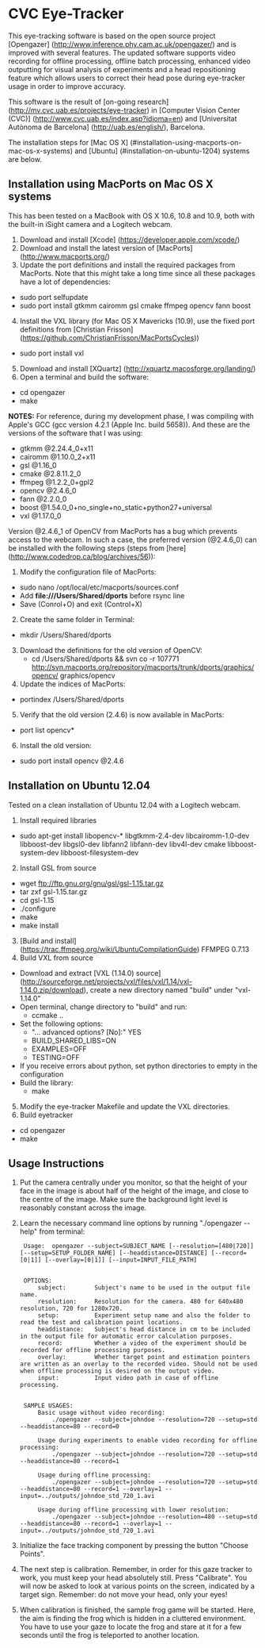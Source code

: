CVC Eye-Tracker
===========================
This eye-tracking software is based on the open source project [Opengazer] (http://www.inference.phy.cam.ac.uk/opengazer/)
and is improved with several features. The updated software supports video recording
for offline processing, offline batch processing, enhanced video outputting for visual
analysis of experiments and a head repositioning feature which allows users to correct
their head pose during eye-tracker usage in order to improve accuracy.

This software is the result of [on-going research] (http://mv.cvc.uab.es/projects/eye-tracker) in [Computer Vision Center (CVC)] (http://www.cvc.uab.es/index.asp?idioma=en) and 
[Universitat Autònoma de Barcelona] (http://uab.es/english/), Barcelona.

The installation steps for [Mac OS X] (#installation-using-macports-on-mac-os-x-systems) and [Ubuntu] (#installation-on-ubuntu-1204) systems are below.


Installation using MacPorts on Mac OS X systems
-----------------------------------------------
This has been tested on a MacBook with OS X 10.6, 10.8 and 10.9, both with the built-in 
iSight camera and a Logitech webcam.

1. Download and install [Xcode] (https://developer.apple.com/xcode/)
2. Download and install the latest version of [MacPorts] (http://www.macports.org/)
3. Update the port definitions and install the required packages from MacPorts. Note that this
might take a long time since all these packages have a lot of dependencies:
  - sudo port selfupdate
  - sudo port install gtkmm cairomm gsl cmake ffmpeg opencv fann boost
4. Install the VXL library (for Mac OS X Mavericks (10.9), use the fixed port definitions from [Christian Frisson] (https://github.com/ChristianFrisson/MacPortsCycles))
  - sudo port install vxl
5. Download and install [XQuartz] (http://xquartz.macosforge.org/landing/)
6. Open a terminal and build the software:
  - cd opengazer
  - make

**NOTES:** For reference, during my development phase, I was compiling with Apple's GCC (gcc
version 4.2.1 (Apple Inc. build 5658)). And these are the versions of the software
that I was using:

  - gtkmm @2.24.4_0+x11
  - cairomm @1.10.0_2+x11
  - gsl @1.16_0
  - cmake @2.8.11.2_0
  - ffmpeg @1.2.2_0+gpl2
  - opencv @2.4.6_0
  - fann @2.2.0_0
  - boost @1.54.0_0+no_single+no_static+python27+universal
  - vxl @1.17.0_0

Version @2.4.6_1 of OpenCV from MacPorts has a bug which prevents access to the webcam. In such a
case, the preferred version (@2.4.6_0) can be installed with the following steps (steps from [here] (http://www.codedrop.ca/blog/archives/56)):

1. Modify the configuration file of MacPorts:
  - sudo nano /opt/local/etc/macports/sources.conf
  - Add **file:///Users/Shared/dports** before rsync line
  - Save (Conrol+O) and exit (Control+X)
2. Create the same folder in Terminal:
  - mkdir /Users/Shared/dports
3. Download the definitions for the old version of OpenCV:
   - cd /Users/Shared/dports && svn co -r 107771 http://svn.macports.org/repository/macports/trunk/dports/graphics/opencv/ graphics/opencv
4. Update the indices of MacPorts:
  - portindex /Users/Shared/dports
5. Verify that the old version (2.4.6) is now available in MacPorts:
  - port list opencv*
6. Install the old version:
  - sudo port install opencv @2.4.6

Installation on Ubuntu 12.04
-------------------------------
Tested on a clean installation of Ubuntu 12.04 with a Logitech webcam.

1. Install required libraries
  - sudo apt-get install libopencv-* libgtkmm-2.4-dev libcairomm-1.0-dev libboost-dev libgsl0-dev libfann2 libfann-dev libv4l-dev cmake libboost-system-dev libboost-filesystem-dev
2. Install GSL from source
  - wget ftp://ftp.gnu.org/gnu/gsl/gsl-1.15.tar.gz
  - tar zxf gsl-1.15.tar.gz
  - cd gsl-1.15
  - ./configure
  - make
  - make install
3. [Build and install] (https://trac.ffmpeg.org/wiki/UbuntuCompilationGuide) FFMPEG 0.7.13
4. Build VXL from source
  - Download and extract [VXL (1.14.0) source] (http://sourceforge.net/projects/vxl/files/vxl/1.14/vxl-1.14.0.zip/download), create a new directory named "build" under "vxl-1.14.0"
  - Open terminal, change directory to "build" and run:
    - ccmake  ..
  - Set the following options:
    - "... advanced options? [No]:"    YES
    - BUILD_SHARED_LIBS=ON
    - EXAMPLES=OFF
    - TESTING=OFF
  - If you receive errors about python, set python directories to empty in the configuration
  - Build the library:
    - make
5. Modify the eye-tracker Makefile and update the VXL directories. 
6. Build eyetracker
  - cd opengazer
  - make

Usage Instructions
------------
1. Put the camera centrally under you monitor, so that the height of your face in the image
is about half of the height of the image, and close to the centre of the image.  Make sure
the background light level is reasonably constant across the image.
2. Learn the necessary command line options by running "./opengazer --help" from terminal:

		Usage:	opengazer --subject=SUBJECT_NAME [--resolution=[480|720]] [--setup=SETUP_FOLDER_NAME] [--headdistance=DISTANCE] [--record=[0|1]] [--overlay=[0|1]] [--input=INPUT_FILE_PATH]


		OPTIONS:
			subject:		Subject's name to be used in the output file name.
			resolution:		Resolution for the camera. 480 for 640x480 resolution, 720 for 1280x720.
			setup:			Experiment setup name and also the folder to read the test and calibration point locations.
			headdistance:	Subject's head distance in cm to be included in the output file for automatic error calculation purposes.
			record:			Whether a video of the experiment should be recorded for offline processing purposes.
			overlay:		Whether target point and estimation pointers are written as an overlay to the recorded video. Should not be used when offline processing is desired on the output video.
			input:			Input video path in case of offline processing.


		SAMPLE USAGES:
			Basic usage without video recording:
				./opengazer --subject=johndoe --resolution=720 --setup=std --headdistance=80 --record=0

			Usage during experiments to enable video recording for offline processing:
				./opengazer --subject=johndoe --resolution=720 --setup=std --headdistance=80 --record=1

			Usage during offline processing:
				./opengazer --subject=johndoe --resolution=720 --setup=std --headdistance=80 --record=1 --overlay=1 --input=../outputs/johndoe_std_720_1.avi

			Usage during offline processing with lower resolution:
				./opengazer --subject=johndoe --resolution=480 --setup=std --headdistance=80 --record=1 --overlay=1 --input=../outputs/johndoe_std_720_1.avi
3. Initialize the face tracking component by pressing the button "Choose Points".
4. The next step is calibration.  Remember, in order for this gaze
tracker to work, you must keep your head absolutely still.  Press
"Calibrate".  You will now be asked to look at various points on
the screen, indicated by a target sign.  Remember: do not move your
head, only your eyes!
5. When calibration is finished, the sample frog game will be started.
Here, the aim is finding the frog which is hidden in a cluttered
environment. You have to use your gaze to locate the frog and stare
at it for a few seconds until the frog is teleported to another
location.
